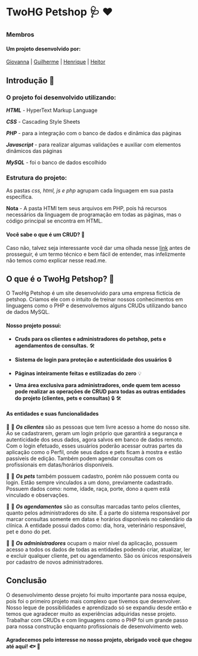 # TwoHG Petshop :stethoscope: :hearts:

### Membros 

#### Um projeto desenvolvido por:
[Giovanna](https://github.com/GiPaiva) | 
[Guilherme](https://github.com/GuiLeoni) | 
[Henrique](https://github.com/Henrique-Botelho) |
[Heitor](https://github.com/heitorsclaudino)

## Introdução :bug:

### **O projeto foi desenvolvido utilizando:**

***HTML*** - HyperText Markup Language

***CSS*** - Cascading Style Sheets

***PHP*** - para a integração com o banco de dados e dinâmica das páginas

***Javascript*** - para realizar algumas validações e auxiliar com elementos dinâmicos das páginas

***MySQL*** - foi o banco de dados escolhido

### Estrutura do projeto:

As pastas *css, html, js e php* agrupam cada linguagem em sua pasta específica.

**Nota** - A pasta HTMl tem seus arquivos em PHP, pois há recursos necessários da linguagem de programação em todas as páginas, mas o código principal se encontra em HTML. 

#### **Você sabe o que é um CRUD?** :dog:

 Caso não, talvez seja interessante você dar uma olhada nesse [link](https://coodesh.com/blog/dicionario/o-que-e-crud/) antes de prosseguir, é um termo técnico e bem fácil de entender, mas infelizmente não temos como explicar nesse read.me. 

## O que é o TwoHg Petshop? :syringe:

 O TwoHg Petshop é um site desenvolvido para uma empresa fictícia de petshop. Criamos ele com o intuito de treinar nossos conhecimentos em linguagens como o PHP e desenvolvemos alguns CRUDs utilizando banco de dados MySQL.


#### Nosso projeto possui:  

- **Cruds para os clientes e administradores do petshop, pets e agendamentos de consultas.** :hammer_and_wrench:

- **Sistema de login para proteção e autenticidade dos usuários** :lock: 

- **Páginas inteiramente feitas e estilizadas do zero** :bulb:

- **Uma área exclusiva para administradores, onde quem tem acesso pode realizar as operações de CRUD para todas as outras entidades do projeto (clientes, pets e consultas)** :lock: :hammer_and_wrench:

  
 #### As entidades e suas funcionalidades

 :monkey: :banana: ***Os clientes*** são as pessoas que tem livre acesso a home do nosso site. Ao se cadastrarem, geram um login próprio que garantirá a segurança e autenticidade dos seus dados, agora salvos em banco de dados remoto. Com o login efetuado, esses usuários poderão acessar outras partes da aplicação como o Perfil, onde seus dados e pets ficam à mostra e estão passíveis de edição. Também podem agendar consultas com os profissionais em datas/horários disponíveis.

 :chicken: :corn: ***Os pets*** também possuem cadastro, porém não possuem conta ou login. Estão sempre vinculados a um dono, previamente cadastrado. Possuem dados como: nome, idade, raça, porte, dono a quem está vinculado e observações.

 :rat: :cheese: ***Os agendamentos*** são as consultas marcadas tanto pelos clientes, quanto pelos administradores do site. É a parte do sistema responsável por marcar consultas somente em datas e horários disponíveis no calendário da clínica. A entidade possui dados como: dia, hora, veterinário responsável, pet e dono do pet.

 :rabbit2: :carrot: ***Os administradores*** ocupam o maior nível da aplicação, possuem acesso a todos os dados de todas as entidades podendo criar, atualizar, ler e excluir qualquer cliente, pet ou agendamento. São os únicos responsáveis por cadastro de novos administradores. 

## Conclusão

O desenvolvimento desse projeto foi muito importante para nossa equipe, pois foi o primeiro projeto mais complexo que tivemos que desenvolver. Nosso leque de possibilidades e aprendizado só se expandiu desde então e temos que agradecer muito as experiências adquiridas nesse projeto. Trabalhar com CRUDs e com linguagens como o PHP foi um grande passo para nossa construção enquanto profissionais de desenvolvimento web.


#### Agradecemos pelo interesse no nosso projeto, obrigado você que chegou até aqui! :fish: :snail:
